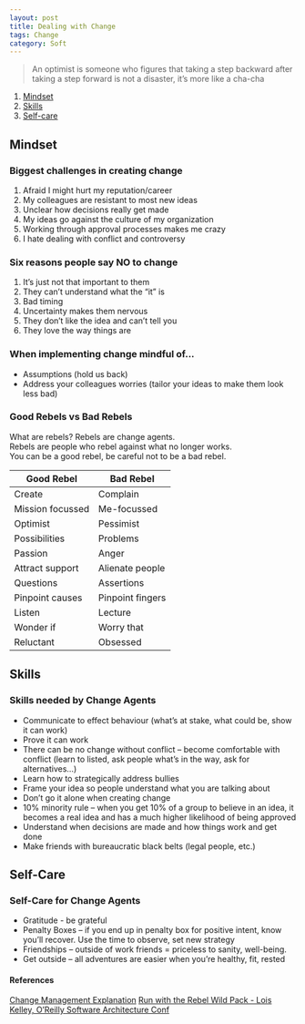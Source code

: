 ```yaml
---
layout: post
title: Dealing with Change
tags: Change
category: Soft
---
```

> An optimist is someone who figures that taking a step backward after taking a step forward is not a disaster, it’s more like a cha-cha

1) [Mindset](#mindset)  
2) [Skills](#skills)  
3) [Self-care](#self-care)    
 
## Mindset 

### Biggest challenges in creating change 
 
1) Afraid I might hurt my reputation/career  
2) My colleagues are resistant to most new ideas  
3) Unclear how decisions really get made  
4) My ideas go against the culture of my organization  
5) Working through approval processes makes me crazy  
6) I hate dealing with conflict and controversy  
 
### Six reasons people say NO to change  

1) It’s just not that important to them  
2) They can’t understand what the “it” is  
3) Bad timing  
4) Uncertainty makes them nervous  
5) They don’t like the idea and can’t tell you  
6) They love the way things are  

### When implementing change mindful of...  

- Assumptions (hold us back)  
- Address your colleagues worries (tailor your ideas to make them look less bad)  
 
### Good Rebels vs Bad Rebels  

What are rebels? Rebels are change agents.  
Rebels are people who rebel against what no longer works.  
You can be a good rebel, be careful not to be a bad rebel.   
  
| Good Rebel 		| Bad Rebel 	       |  
|-----------------------|----------------------|  
| Create 	        | Complain 	       |  
| Mission focussed      | Me-focussed 	       |  
| Optimist              | Pessimist 	       |  
| Possibilities         | Problems 	       |  
| Passion       	| Anger 	       |  
| Attract support       | Alienate people      |
| Questions             | Assertions           |  
| Pinpoint causes       | Pinpoint fingers     |  
| Listen                | Lecture 	       |  
| Wonder if             | Worry that           |  
| Reluctant             | Obsessed 	       |  

## Skills 

### Skills needed by Change Agents  

- Communicate to effect behaviour (what’s at stake, what could be, show it can work)
- Prove it can work
- There can be no change without conflict – become comfortable with conflict (learn to listed, ask people what’s in the way, ask for alternatives…)
- Learn how to strategically address bullies
- Frame your idea so people understand what you are talking about
- Don’t go it alone when creating change
- 10% minority rule – when you get 10% of a group to believe in an idea, it becomes a real idea and has a much higher likelihood of being approved
- Understand when decisions are made and how things work and get done
- Make friends with bureaucratic black belts (legal people, etc.)

## Self-Care
 
### Self-Care for Change Agents

- Gratitude - be grateful   
- Penalty Boxes – if you end up in penalty box for positive intent, know you’ll recover. Use the time to observe, set new strategy  
- Friendships – outside of work friends = priceless to sanity, well-being.  
- Get outside – all adventures are easier when you’re healthy, fit, rested  
 
#### References ####

[Change Management Explanation](http://www.change-management.com/tutorial-adkar-overview.htm)
[Run with the Rebel Wild Pack - Lois Kelley, O’Reilly Software Architecture Conf](https://www.youtube.com/watch?v=WGcrwz7X4B0)  
